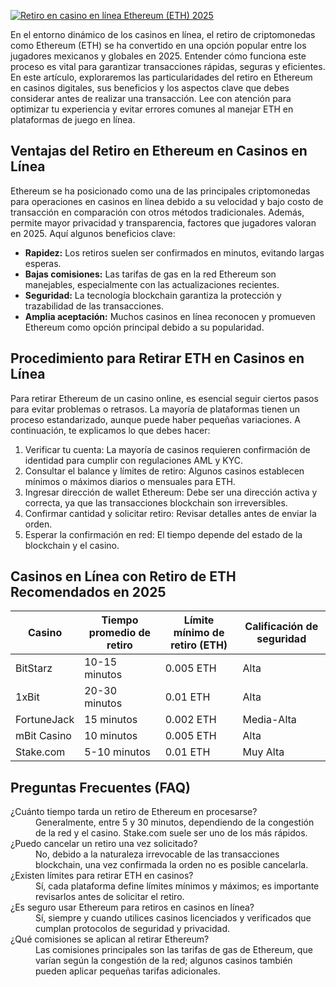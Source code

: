 [![Retiro en casino en línea Ethereum (ETH) 2025](https://123-caf.pages.dev/gitsignup.png)](https://vrmoo.ru/Bt82HjjY)

<p>En el entorno dinámico de los casinos en línea, el retiro de criptomonedas como Ethereum (ETH) se ha convertido en una opción popular entre los jugadores mexicanos y globales en 2025. Entender cómo funciona este proceso es vital para garantizar transacciones rápidas, seguras y eficientes. En este artículo, exploraremos las particularidades del retiro en Ethereum en casinos digitales, sus beneficios y los aspectos clave que debes considerar antes de realizar una transacción. Lee con atención para optimizar tu experiencia y evitar errores comunes al manejar ETH en plataformas de juego en línea.</p>  <h2>Ventajas del Retiro en Ethereum en Casinos en Línea</h2> <p>Ethereum se ha posicionado como una de las principales criptomonedas para operaciones en casinos en línea debido a su velocidad y bajo costo de transacción en comparación con otros métodos tradicionales. Además, permite mayor privacidad y transparencia, factores que jugadores valoran en 2025. Aquí algunos beneficios clave:</p> <ul>   <li><strong>Rapidez:</strong> Los retiros suelen ser confirmados en minutos, evitando largas esperas.</li>   <li><strong>Bajas comisiones:</strong> Las tarifas de gas en la red Ethereum son manejables, especialmente con las actualizaciones recientes.</li>   <li><strong>Seguridad:</strong> La tecnología blockchain garantiza la protección y trazabilidad de las transacciones.</li>   <li><strong>Amplia aceptación:</strong> Muchos casinos en línea reconocen y promueven Ethereum como opción principal debido a su popularidad.</li> </ul>  <h2>Procedimiento para Retirar ETH en Casinos en Línea</h2> <p>Para retirar Ethereum de un casino online, es esencial seguir ciertos pasos para evitar problemas o retrasos. La mayoría de plataformas tienen un proceso estandarizado, aunque puede haber pequeñas variaciones. A continuación, te explicamos lo que debes hacer:</p> <ol>   <li>Verificar tu cuenta: La mayoría de casinos requieren confirmación de identidad para cumplir con regulaciones AML y KYC.</li>   <li>Consultar el balance y límites de retiro: Algunos casinos establecen mínimos o máximos diarios o mensuales para ETH.</li>   <li>Ingresar dirección de wallet Ethereum: Debe ser una dirección activa y correcta, ya que las transacciones blockchain son irreversibles.</li>   <li>Confirmar cantidad y solicitar retiro: Revisar detalles antes de enviar la orden.</li>   <li>Esperar la confirmación en red: El tiempo depende del estado de la blockchain y el casino.</li> </ol>  <h2>Casinos en Línea con Retiro de ETH Recomendados en 2025</h2> <table>   <thead>     <tr>       <th>Casino</th>       <th>Tiempo promedio de retiro</th>       <th>Límite mínimo de retiro (ETH)</th>       <th>Calificación de seguridad</th>     </tr>   </thead>   <tbody>     <tr>       <td>BitStarz</td>       <td>10-15 minutos</td>       <td>0.005 ETH</td>       <td>Alta</td>     </tr>     <tr>       <td>1xBit</td>       <td>20-30 minutos</td>       <td>0.01 ETH</td>       <td>Alta</td>     </tr>     <tr>       <td>FortuneJack</td>       <td>15 minutos</td>       <td>0.002 ETH</td>       <td>Media-Alta</td>     </tr>     <tr>       <td>mBit Casino</td>       <td>10 minutos</td>       <td>0.005 ETH</td>       <td>Alta</td>     </tr>     <tr>       <td>Stake.com</td>       <td>5-10 minutos</td>       <td>0.01 ETH</td>       <td>Muy Alta</td>     </tr>   </tbody> </table>  <h2>Preguntas Frecuentes (FAQ)</h2> <dl>   <dt>¿Cuánto tiempo tarda un retiro de Ethereum en procesarse?</dt>   <dd>Generalmente, entre 5 y 30 minutos, dependiendo de la congestión de la red y el casino. Stake.com suele ser uno de los más rápidos.</dd>    <dt>¿Puedo cancelar un retiro una vez solicitado?</dt>   <dd>No, debido a la naturaleza irrevocable de las transacciones blockchain, una vez confirmada la orden no es posible cancelarla.</dd>    <dt>¿Existen límites para retirar ETH en casinos?</dt>   <dd>Sí, cada plataforma define límites mínimos y máximos; es importante revisarlos antes de solicitar el retiro.</dd>    <dt>¿Es seguro usar Ethereum para retiros en casinos en línea?</dt>   <dd>Sí, siempre y cuando utilices casinos licenciados y verificados que cumplan protocolos de seguridad y privacidad.</dd>    <dt>¿Qué comisiones se aplican al retirar Ethereum?</dt>   <dd>Las comisiones principales son las tarifas de gas de Ethereum, que varían según la congestión de la red; algunos casinos también pueden aplicar pequeñas tarifas adicionales.</dd> </dl>